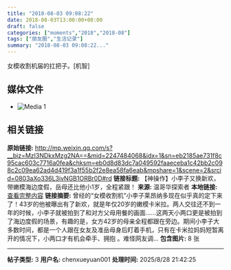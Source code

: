 ```yaml
---
title: "2018-08-03 09:08:22"
date: 2018-08-03T13:00:00+08:00
draft: false
categories: ["moments","2018","2018-08"]
tags: ["朋友圈","生活记录"]
summary: "2018-08-03 09:08:22..."
---
```


女模收割机届的扛把子。[机智]

## 媒体文件

- ![Media 1](/Moments/photos/2018-08-03/201808030908220.jpg)

## 相关链接

**原始链接:** http://mp.weixin.qq.com/s?__biz=MzI3NDkxMzg2NA==&mid=2247484068&idx=1&sn=eb2185ae731f8c95cac603c7716a0fea&chksm=eb0d8d83dc7a049592faaeceba1c42bb2c098c2c09ea62ad4d419f3a1f55b2f2e8ea58fa6eab&mpshare=1&scene=2&srcid=0803aXo336L3ivNGB1ORBr0D#rd
**链接标题:** 【神操作】小李子又换新欢，带嫩模海边度假，岳母还比他小1岁，全程紧跟！
**来源:** 温哥华探索者
**本地链接:** [查看完整内容](/link_content/2018/08/2018-08-03-3/link_content/)
**链接摘要:** 曾经的“女模收割机”小李子莱昂纳多现在似乎真的定下来了！43岁的他被曝出有了新欢，就是年仅20岁的嫩模卡米拉。两人交往还不到一年的时候，小李子就被拍到了和对方父母用餐的画面......这两天小两口更是被拍到了海边度假的场景，有趣的是，女方42岁的母亲全程都跟在旁边。期间小李子大多数时间，都是一个人跟在女友及准岳母身后盯着手机，只有在卡米拉妈妈短暂离开的情况下，小两口才有机会牵手、拥抱 。难怪网友调...
**包含图片:** 8 张

---

**帖子类型:** 3
**用户名:** chenxueyuan001
**处理时间:** 2025/8/28 21:42:25